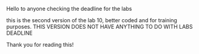 Hello to anyone checking the deadline for the labs 

this is the second version of the lab 10, better coded and for training purposes.
THIS VERSION DOES NOT HAVE ANYTHING TO DO WITH LABS DEADLINE

Thank you for reading this!